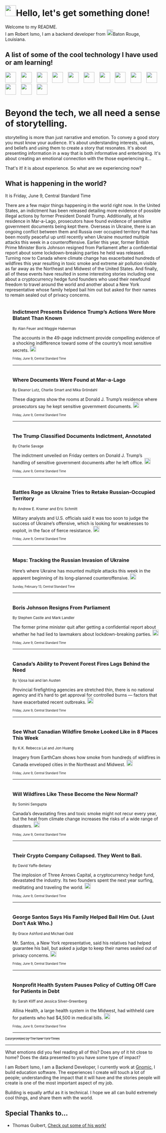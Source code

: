 <h1><img src="https://emojis.slackmojis.com/emojis/images/1643514375/3493/hot-coffee.gif?1643514375" width="35"/>Hello, let's get something done!</h1>

<p>Welcome to my README.<br/>
I am Robert Ismo, I am a backend developer from <img src="https://emojis.slackmojis.com/emojis/images/1638395689/50435/moulin_rouge.png?1638395689" width="20"/>Baton Rouge, Louisiana.</p>
<h2>A list of some of the cool technology I have used or am learning!</h2>
<p>
<img src="https://emojis.slackmojis.com/emojis/images/1643516091/21142/meow_bongotap.gif?1643516091" width="35" alt="">
<img src="https://img.shields.io/badge/Favorite%20Frontend%20Framework-SvelteKit-f83903" alt="">
<img src="https://img.shields.io/badge/Second%20Favorite-Vue-40b581" alt="">
<img src="https://img.shields.io/badge/Most%20Used%20Runtime-Nodejs-78b061" alt="">
<img src="https://emojis.slackmojis.com/emojis/images/1643517416/34482/fire.gif?1643517416" width="35" alt="">
<img src="https://img.shields.io/badge/Javascript%20But%20Better-Typescript-0078ca" alt="">
<img src="https://img.shields.io/badge/Favorite%20Language-Elixir-3e244d" alt="">
<img src="https://img.shields.io/badge/Containerize%20Everything-Docker-6ac9ef" alt="">
<img src="https://emojis.slackmojis.com/emojis/images/1643514596/5999/meow_party.gif?1643514596" width="35" alt="">
<img src="https://img.shields.io/badge/API%20Love%20Language-Graphql-de32a5" alt="">
<img src="https://img.shields.io/badge/Our%20Favorite%20Version%20Controller-Git-e94f33" alt="">
<img src="https://img.shields.io/badge/Favorite%20Database-Redis-d42d1d" alt="">
<img src="https://emojis.slackmojis.com/emojis/images/1643514559/5584/deployparrot.gif?1643514559" width="35" alt="">
<img src="https://img.shields.io/badge/Container%20Interstate-RabbitMQ-f66200" alt="">
<img src="https://img.shields.io/badge/Gotta%20Learn-Kubernetes-316adf" alt="">
<img src="https://img.shields.io/badge/Really%20Mature%20Now-WASM-654fef" alt="">
<img src="https://emojis.slackmojis.com/emojis/images/1666642497/61942/dance_vibe.gif?1666642497" width="35" alt="">
<img src="https://img.shields.io/badge/For%20My%20M1-ARM64-657d96" alt="">
<img src="https://img.shields.io/badge/Loving%20This%20So%20Much-TailwindCSS-17bcb5" alt="">
<img src="https://img.shields.io/badge/Cool%20Build%20Tool-Vite-f9cb24" alt="">
<img src="https://emojis.slackmojis.com/emojis/images/1669231376/62819/working-on-it.gif?1669231376" width="35" alt="">
<img src="https://img.shields.io/badge/Fun%20and%20Easy%20Database-MongoDB-5f8c49" alt="">
<img src="https://img.shields.io/badge/JS%20Life%20Support-NPM-c73737" alt="">
<img src="https://img.shields.io/badge/I%20Liked%20It-DynamoDB-0073b9" alt="">
<img src="https://emojis.slackmojis.com/emojis/images/1643514045/46/question.gif?1643514045" width="35" alt="">
<img src="https://img.shields.io/badge/cool-React-60d6f9" alt="">
<img src="https://img.shields.io/badge/Future%20Big%20Project-Lambda-f37e00" alt="">
<img src="https://img.shields.io/badge/NPM%20But%20Better-PNPM-f1aa07" alt="">
<img src="https://emojis.slackmojis.com/emojis/images/1643514943/9662/fbwow.gif?1643514943" width="35" alt="">
<img src="https://img.shields.io/badge/First%20Language-C-662079" alt="">
<img src="https://img.shields.io/badge/Where%20I%20Deploy%20Frontend-Vercel-000000" alt="">
<img src="https://img.shields.io/badge/Who%20Does%20not%20Want%20an%20App-Swift-f9492a" alt="">
<img src="https://emojis.slackmojis.com/emojis/images/1643514058/151/javascript.png?1643514058" width="35" alt="">
<img src="https://img.shields.io/badge/cool-Python-fbd542" alt="">
<img src="https://img.shields.io/badge/Favorite%20Something-Stripe-656cdc" alt="">
<img src="https://img.shields.io/badge/Of%20Course-HTML5-ed6327" alt="">
<img src="https://emojis.slackmojis.com/emojis/images/1660415405/60731/bomb.gif?1660415405" width="35" alt="">
<img src="https://img.shields.io/badge/hate-CSS-2964ec" alt="">
<img src="https://img.shields.io/badge/Learning-CircleCI-141215" alt="">
<img src="https://img.shields.io/badge/Learning-Rust-fbbb3b" alt="">
<img src="https://emojis.slackmojis.com/emojis/images/1660415397/60712/writing-hand.gif?1660415397" width="35" alt="">
<img src="https://img.shields.io/badge/Dev%20Browser%20of%20Choice-Firefox-cc4e26" alt="">
<img src="https://img.shields.io/badge/Recoverying%20From%20Windows-UNIX-1781e3" alt="">
<img src="https://img.shields.io/badge/LOVE-LogSeq-90c1c2" alt="">
<img src="https://emojis.slackmojis.com/emojis/images/1643514066/223/kirby.gif?1643514066" width="35" alt="">
<img src="https://img.shields.io/badge/Daily%20Driver-MacOS-e6e6e8" alt="">
<img src="https://img.shields.io/badge/Git%20Server-Github-000000" alt="">
<img src="https://img.shields.io/badge/enjoyable-EC2-f17428" alt="">
<img src="https://emojis.slackmojis.com/emojis/images/1643514239/2069/excited.gif?1643514239" width="35" alt="">
</p>
<h1>Beyond the tech, we all need a sense of storytelling.</h1>
<p>storytelling is more than just narrative and emotion. To convey a good story you must know your audience. It's about understanding interests, values, and beliefs and using them to create a story that resonates. It's about presenting information in a way that is both informative and entertaining. It's about creating an emotional connection with the those experiencing it...</p>
<p>That's it! it is about experience. So what are we experiencing now?</p>
<h2>What is happening in the world?</h2>
<p>It is Friday, June 9, Central Standard Time</p>
<p>
There are a few major things happening in the world right now. In the United States, an indictment has been released detailing more evidence of possible illegal actions by former President Donald Trump. Additionally, at his residence in Mar-a-Lago, prosecutors have found evidence of sensitive government documents being kept there. Overseas in Ukraine, there is an ongoing conflict between them and Russia over occupied territory that has been mostly peaceful up until recently when Ukraine mounted multiple attacks this week in a counteroffensive. Earlier this year, former British Prime Minister Boris Johnson resigned from Parliament after a confidential report about some lockdown-breaking parties he held was released. Turning now to Canada where climate change has exacerbated hundreds of wildfires this year resulting in toxic smoke and extreme air pollution visible as far away as the Northeast and Midwest of the United States. And finally, all of these events have resulted in some interesting stories including one about a cryptocurrency hedge fund founders who used their newfound freedom to travel around the world and another about a New York representative whose family helped bail him out but asked for their names to remain sealed out of privacy concerns.</p>
<ol>
<img src="https://img.shields.io/badge/-us-blue" alt="">
<h3>Indictment Presents Evidence Trump’s Actions Were More Blatant Than Known</h3>
<sub>By Alan Feuer and Maggie Haberman</sub>
<p>The accounts in the 49-page indictment provide compelling evidence of a shocking indifference toward some of the country’s most sensitive secrets.  <a href="https://nyti.ms/3OZsytG"><img src="https://developer.nytimes.com/files/poweredby_nytimes_30b.png?v=1583354208352" height="20"></a></p>
<sub><sub>Friday, June 9, Central Standard Time</sub></sub>
<hr/>
<img src="https://img.shields.io/badge/-us-blue" alt="">
<h3>Where Documents Were Found at Mar-a-Lago</h3>
<sub>By Eleanor Lutz, Charlie Smart and Mika Gröndahl</sub>
<p>These diagrams show the rooms at Donald J. Trump’s residence where prosecutors say he kept sensitive government documents.  <a href="https://nyti.ms/3JaaM35"><img src="https://developer.nytimes.com/files/poweredby_nytimes_30b.png?v=1583354208352" height="20"></a></p>
<sub><sub>Friday, June 9, Central Standard Time</sub></sub>
<hr/>
<img src="https://img.shields.io/badge/-us-blue" alt="">
<h3>The Trump Classified Documents Indictment, Annotated</h3>
<sub>By Charlie Savage</sub>
<p>The indictment unveiled on Friday centers on Donald J. Trump’s handling of sensitive government documents after he left office.  <a href="https://nyti.ms/3oYZpEc"><img src="https://developer.nytimes.com/files/poweredby_nytimes_30b.png?v=1583354208352" height="20"></a></p>
<sub><sub>Friday, June 9, Central Standard Time</sub></sub>
<hr/>
<img src="https://img.shields.io/badge/-world-blue" alt="">
<h3>Battles Rage as Ukraine Tries to Retake Russian-Occupied Territory</h3>
<sub>By Andrew E. Kramer and Eric Schmitt</sub>
<p>Military analysts and U.S. officials said it was too soon to judge the success of Ukraine’s offensive, which is looking for weaknesses to exploit, in the face of fierce resistance.  <a href="https://nyti.ms/3N2EBE5"><img src="https://developer.nytimes.com/files/poweredby_nytimes_30b.png?v=1583354208352" height="20"></a></p>
<sub><sub>Friday, June 9, Central Standard Time</sub></sub>
<hr/>
<img src="https://img.shields.io/badge/-world-blue" alt="">
<h3>Maps: Tracking the Russian Invasion of Ukraine</h3>
<sub></sub>
<p>Here’s where Ukraine has mounted multiple attacks this week in the apparent beginning of its long-planned counteroffensive.  <a href="https://nyti.ms/3HPQBVB"><img src="https://developer.nytimes.com/files/poweredby_nytimes_30b.png?v=1583354208352" height="20"></a></p>
<sub><sub>Sunday, February 13, Central Standard Time</sub></sub>
<hr/>
<img src="https://img.shields.io/badge/-world-blue" alt="">
<h3>Boris Johnson Resigns From Parliament</h3>
<sub>By Stephen Castle and Mark Landler</sub>
<p>The former prime minister quit after getting a confidential report about whether he had lied to lawmakers about lockdown-breaking parties.  <a href="https://nyti.ms/43xezj5"><img src="https://developer.nytimes.com/files/poweredby_nytimes_30b.png?v=1583354208352" height="20"></a></p>
<sub><sub>Friday, June 9, Central Standard Time</sub></sub>
<hr/>
<img src="https://img.shields.io/badge/-world-blue" alt="">
<h3>Canada’s Ability to Prevent Forest Fires Lags Behind the Need</h3>
<sub>By Vjosa Isai and Ian Austen</sub>
<p>Provincial firefighting agencies are stretched thin, there is no national agency and it’s hard to get approval for controlled burns — factors that have exacerbated recent outbreaks.  <a href="https://nyti.ms/42vO9Np"><img src="https://developer.nytimes.com/files/poweredby_nytimes_30b.png?v=1583354208352" height="20"></a></p>
<sub><sub>Friday, June 9, Central Standard Time</sub></sub>
<hr/>
<img src="https://img.shields.io/badge/-us-blue" alt="">
<h3>See What Canadian Wildfire Smoke Looked Like in 8 Places This Week</h3>
<sub>By K.K. Rebecca Lai and Jon Huang</sub>
<p>Imagery from EarthCam shows how smoke from hundreds of wildfires in Canada enveloped cities in the Northeast and Midwest.  <a href="https://nyti.ms/3WWUNLm"><img src="https://developer.nytimes.com/files/poweredby_nytimes_30b.png?v=1583354208352" height="20"></a></p>
<sub><sub>Friday, June 9, Central Standard Time</sub></sub>
<hr/>
<img src="https://img.shields.io/badge/-climate-blue" alt="">
<h3>Will Wildfires Like These Become the New Normal?</h3>
<sub>By Somini Sengupta</sub>
<p>Canada’s devastating fires and toxic smoke might not recur every year, but the heat from climate change increases the risks of a wide range of disasters.  <a href="https://nyti.ms/42yQ04f"><img src="https://developer.nytimes.com/files/poweredby_nytimes_30b.png?v=1583354208352" height="20"></a></p>
<sub><sub>Friday, June 9, Central Standard Time</sub></sub>
<hr/>
<img src="https://img.shields.io/badge/-technology-blue" alt="">
<h3>Their Crypto Company Collapsed. They Went to Bali.</h3>
<sub>By David Yaffe-Bellany</sub>
<p>The implosion of Three Arrows Capital, a cryptocurrency hedge fund, devastated the industry. Its two founders spent the next year surfing, meditating and traveling the world.  <a href="https://nyti.ms/3N0c6qp"><img src="https://developer.nytimes.com/files/poweredby_nytimes_30b.png?v=1583354208352" height="20"></a></p>
<sub><sub>Friday, June 9, Central Standard Time</sub></sub>
<hr/>
<img src="https://img.shields.io/badge/-nyregion-blue" alt="">
<h3>George Santos Says His Family Helped Bail Him Out. (Just Don’t Ask Who.)</h3>
<sub>By Grace Ashford and Michael Gold</sub>
<p>Mr. Santos, a New York representative, said his relatives had helped guarantee his bail, but asked a judge to keep their names sealed out of privacy concerns.  <a href="https://nyti.ms/43Lxib3"><img src="https://developer.nytimes.com/files/poweredby_nytimes_30b.png?v=1583354208352" height="20"></a></p>
<sub><sub>Friday, June 9, Central Standard Time</sub></sub>
<hr/>
<img src="https://img.shields.io/badge/-health-blue" alt="">
<h3>Nonprofit Health System Pauses Policy of Cutting Off Care for Patients in Debt</h3>
<sub>By Sarah Kliff and Jessica Silver-Greenberg</sub>
<p>Allina Health, a large health system in the Midwest, had withheld care for patients who had $4,500 in medical bills.  <a href="https://nyti.ms/3J31AgM"><img src="https://developer.nytimes.com/files/poweredby_nytimes_30b.png?v=1583354208352" height="20"></a></p>
<sub><sub>Friday, June 9, Central Standard Time</sub></sub>
<hr/>
</ol>
<a href="https://developer.nytimes.com"><sub><sub>Data provided by The New York Times</sub></sub></a>
<hr/>
<p>What emotions did you feel reading all of this? Does any of it hit close to home? Does the data presented to you have some type of impact?</p>
<p>I am Robert Ismo, I am a Backend Developer, I currently work at <a href="https://gnomic.education/">Gnomic</a>, I build education software. The experiences I create will touch a lot of people; understanding the impact that it will have and the stories people will create is one of the most important aspect of my job.</p>
<p>Building is equally artful as it is technical. I hope we all can build extremely cool things, and share them with the world.</p>
<h2>Special Thanks to...</h2>
<ul>
<li>Thomas Guibert, <a href="https://github.com/thmsgbrt/thmsgbrt">Check out some of his work!</a></li>
</ul>